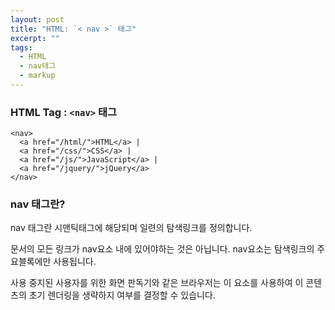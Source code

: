 ```yaml
---
layout: post
title: "HTML: `< nav >` 태그"
excerpt: ""
tags: 
  - HTML
  - nav태그
  - markup
---
```


### HTML Tag : `<nav>` 태그
```
<nav>
  <a href="/html/">HTML</a> |
  <a href="/css/">CSS</a> |
  <a href="/js/">JavaScript</a> |
  <a href="/jquery/">jQuery</a>
</nav>
```
### nav 태그란?

nav 태그란 시맨틱태그에 해당되며 일련의 탐색링크를 정의합니다.

문서의 모든 링크가 nav요소 내에 있어야하는 것은 아닙니다. nav요소는 탐색링크의 주요블록에만 사용됩니다.

사용 중지된 사용자를 위한 화면 판독기와 같은 브라우저는 이 요소를 사용하여 이 콘텐츠의 초기 렌더링을 생략하지 여부를 결정할 수 있습니다.
